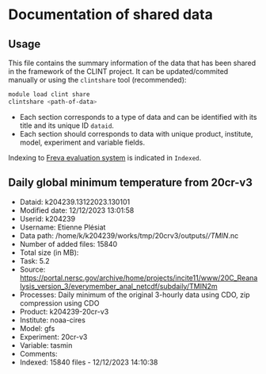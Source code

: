 
# Documentation of shared data

## Usage

This file contains the summary information of the data that has been shared in the framework of the CLINT project.
It can be updated/commited manually or using the `clintshare` tool (recommended):

```bash
module load clint share
clintshare <path-of-data>
```

- Each section corresponds to a type of data and can be identified with its title and its unique ID `dataid`.
- Each section should corresponds to data with unique product, institute, model, experiment and variable fields.

Indexing to [Freva evaluation system](https://www.xces.dkrz.de) is indicated in `Indexed`.


## Daily global minimum temperature from 20cr-v3

- Dataid: k204239.13122023.130101
- Modified date: 12/12/2023 13:01:58
- Userid: k204239
- Username: Etienne Plésiat
- Data path: /home/k/k204239/works/tmp/20crv3/outputs/*/TMIN*.nc
- Number of added files: 15840
- Total size (in MB): 
- Task: 5.2
- Source: https://portal.nersc.gov/archive/home/projects/incite11/www/20C_Reanalysis_version_3/everymember_anal_netcdf/subdaily/TMIN2m
- Processes: Daily minimum of the original 3-hourly data using CDO, zip compression using CDO
- Product: k204239-20cr-v3
- Institute: noaa-cires
- Model: gfs
- Experiment: 20cr-v3
- Variable: tasmin
- Comments: 
- Indexed: 15840 files - 12/12/2023 14:10:38
